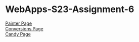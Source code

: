 
# WebApps-S23-Assignment-6
[Painter Page](https://github.com/44-563-Web-Apps-S23/44563-webapps-s23-assignment6-Kupawaki/painter.html) <br>
[Conversions Page](https://github.com/44-563-Web-Apps-S23/44563-webapps-s23-assignment6-Kupawaki/conversions.html) <br>
[Candy Page](https://github.com/44-563-Web-Apps-S23/44563-webapps-s23-assignment6-Kupawaki/candy.html) <br>
